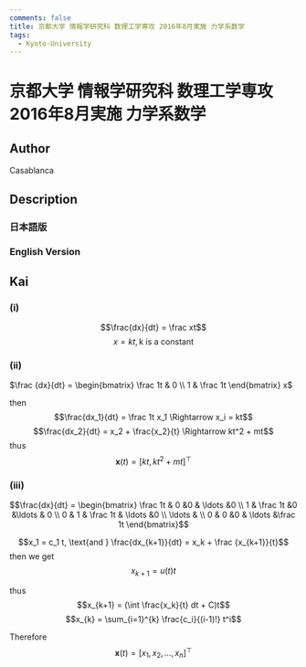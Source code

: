 ```yaml
---
comments: false
title: 京都大学 情報学研究科 数理工学専攻 2016年8月実施 力学系数学
tags:
  - Kyoto-University
---
```

# 京都大学 情報学研究科 数理工学専攻 2016年8月実施 力学系数学

## **Author**
Casablanca

## **Description**
### 日本語版


### English Version


## **Kai**
### (i)

$$\frac{dx}{dt} = \frac xt$$
$$x = kt, \text{k is a constant}$$

### (ii)
$\frac {dx}{dt}
 = \begin{bmatrix}
\frac 1t & 0 \\
1 & \frac 1t
\end{bmatrix} x$

then $$\frac{dx_1}{dt} = \frac 1t x_1 \Rightarrow x_i = kt$$
$$\frac{dx_2}{dt} = x_2 + \frac{x_2}{t} \Rightarrow kt^2 + mt$$
thus $$\boldsymbol{x}(t) = [kt, kt^2 + mt]^\top$$

### (iii)
$$\frac{dx}{dt} = 
\begin{bmatrix}
\frac 1t & 0 &0 & \ldots &0 \\
1 & \frac 1t &0 &\ldots & 0 \\
0 & 1 & \frac 1t & \ldots &0 \\
\ldots & \\
0 & 0 &0 & \ldots &\frac 1t
\end{bmatrix}$$

$$x_1 = c_1 t, \text{and } \frac{dx_{k+1}}{dt} = x_k + \frac {x_{k+1}}{t}$$
then we get
$$x_{k+1} = u(t)t$$

thus $$x_{k+1} = (\int \frac{x_k}{t} dt + C)t$$
$$x_{k} = \sum_{i=1}^{k} \frac{c_i}{(i-1)!} t^i$$

Therefore
$$\boldsymbol{x}(t) = [x_1, x_2, \ldots, x_n]^\top$$